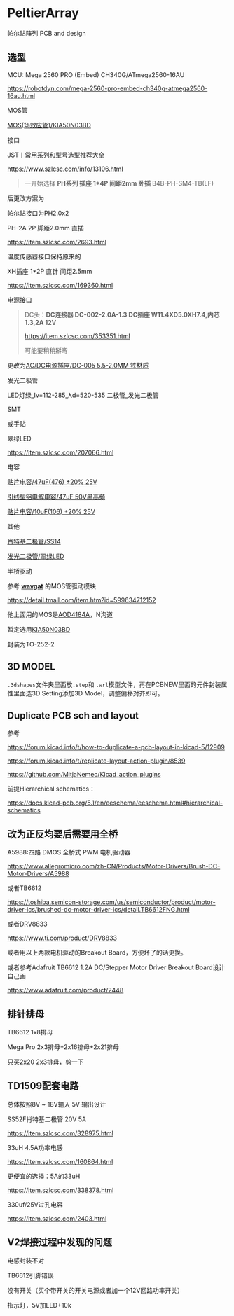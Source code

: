 # PeltierArray
帕尔贴阵列 PCB and design

## 选型

MCU: Mega 2560 PRO (Embed) CH340G/ATmega2560-16AU

https://robotdyn.com/mega-2560-pro-embed-ch340g-atmega2560-16au.html



MOS管

[MOS(场效应管)/KIA50N03BD](https://item.szlcsc.com/458575.html)



接口

JST丨常用系列和型号选型推荐大全

https://www.szlcsc.com/info/13106.html

> 一开始选择 **PH系列 插座 1\*4P 间距2mm 卧插** B4B-PH-SM4-TB(LF)
>

后更改方案为

帕尔贴接口为PH2.0x2

PH-2A 2P 脚距2.0mm 直插

https://item.szlcsc.com/2693.html

温度传感器接口保持原来的

XH插座 1*2P 直针 间距2.5mm

https://item.szlcsc.com/169360.html



电源接口

> DC头：**DC连接器 DC-002-2.0A-1.3 DC插座 W11.4XD5.0XH7.4,内芯1.3,2A 12V**
>
> https://item.szlcsc.com/353351.html
>
> 可能要稍稍掰弯

更改为[AC/DC电源插座/DC-005 5.5-2.0MM 铁材质](https://item.szlcsc.com/16896.html)



发光二极管

LED灯绿_Iv=112-285_λd=520-535 二极管_发光二极管

SMT

或手贴

翠绿LED

https://item.szlcsc.com/207066.html



电容

[贴片电容/47uF(476) ±20% 25V](https://item.szlcsc.com/389810.html)

[引线型铝电解电容/47uF 50V黑高频](https://item.szlcsc.com/46672.html)

[贴片电容/10uF(106) ±20% 25V](https://item.szlcsc.com/97651.html)

其他

[肖特基二极管/SS14](https://item.szlcsc.com/2857.html)

[发光二极管/翠绿LED](https://item.szlcsc.com/207066.html)



半桥驱动

参考 [**wavgat**](https://wavgat.tmall.com/) 的MOS管驱动模块

https://detail.tmall.com/item.htm?id=599634712152

他上面用的MOS是[AOD4184A](https://item.szlcsc.com/100337.html)，N沟道

暂定选用[KIA50N03BD](https://item.szlcsc.com/458575.html)

封装为TO-252-2

## 3D MODEL

`.3dshapes`文件夹里面放`.step`和 `.wrl`模型文件，再在PCBNEW里面的元件封装属性里面选3D Setting添加3D Model，调整偏移对齐即可。



## Duplicate PCB sch and layout

参考

https://forum.kicad.info/t/how-to-duplicate-a-pcb-layout-in-kicad-5/12909

https://forum.kicad.info/t/replicate-layout-action-plugin/8539

https://github.com/MitjaNemec/Kicad_action_plugins

前提Hierarchical schematics：

https://docs.kicad-pcb.org/5.1/en/eeschema/eeschema.html#hierarchical-schematics

## 改为正反均要后需要用全桥

A5988:四路 DMOS 全桥式 PWM 电机驱动器

https://www.allegromicro.com/zh-CN/Products/Motor-Drivers/Brush-DC-Motor-Drivers/A5988

或者TB6612

https://toshiba.semicon-storage.com/us/semiconductor/product/motor-driver-ics/brushed-dc-motor-driver-ics/detail.TB6612FNG.html

或者DRV8833

https://www.ti.com/product/DRV8833

或者用以上两款电机驱动的Breakout Board，方便坏了的话更换。



或者参考Adafruit TB6612 1.2A DC/Stepper Motor Driver Breakout Board设计自己画

https://www.adafruit.com/product/2448



## 排针排母

TB6612 1x8排母

Mega Pro 2x3排母+2x16排母+2x21排母

只买2x20 2x3排母，剪一下



## TD1509配套电路

总体按照8V ~ 18V输入 5V 输出设计



SS52F肖特基二极管 20V 5A

https://item.szlcsc.com/328975.html

33uH 4.5A功率电感

https://item.szlcsc.com/160864.html

更便宜的选择：5A的33uH

https://item.szlcsc.com/338378.html

330uf/25V过孔电容

https://item.szlcsc.com/2403.html





## V2焊接过程中发现的问题

电感封装不对

TB6612引脚错误

没有开关（买个带开关的开关电源或者加一个12V回路功率开关）

指示灯，5V加LED+10k